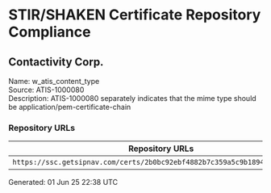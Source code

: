 # STIR/SHAKEN Certificate Repository Compliance

## Contactivity Corp.

Name: w_atis_content_type\
Source: ATIS-1000080\
Description: ATIS-1000080 separately indicates that the mime type should be application/pem-certificate-chain
### Repository URLs

| Repository URLs | Not After |  Problems | Link |
|-----------------|-----------|-----------|------|
| `https://ssc.getsipnav.com/certs/2b0bc92ebf4882b7c359a5c9b1894e9170775f99` | 21&#160;Feb&#160;26&#160;00:00&#160;UTC | true | [view](../../REPOS/cb53d0c7a99a8b52d66c19cb7898bba3621b1919/README.md) |


Generated: 01 Jun 25 22:38 UTC
